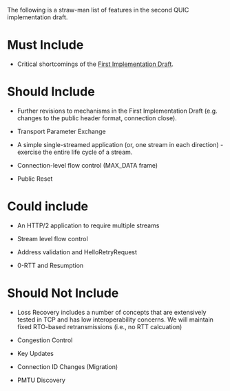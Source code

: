 The following is a straw-man list of features in the second QUIC implementation draft.

# Must Include

* Critical shortcomings of the [First Implementation Draft](https://github.com/quicwg/base-drafts/wiki/First-Implementation-Draft).

# Should Include

* Further revisions to mechanisms in the First Implementation Draft (e.g. changes to the public header format, connection close).

* Transport Parameter Exchange

* A simple single-streamed application (or, one stream in each direction) - exercise the entire life cycle of a stream.

* Connection-level flow control (MAX_DATA frame)

* Public Reset

# Could include

* An HTTP/2 application to require multiple streams

* Stream level flow control

* Address validation and HelloRetryRequest

* 0-RTT and Resumption

# Should Not Include

* Loss Recovery includes a number of concepts that are extensively tested in TCP and has low interoperability concerns. We will maintain fixed RTO-based retransmissions (i.e., no RTT calcuation)

* Congestion Control

* Key Updates

* Connection ID Changes (Migration)

* PMTU Discovery